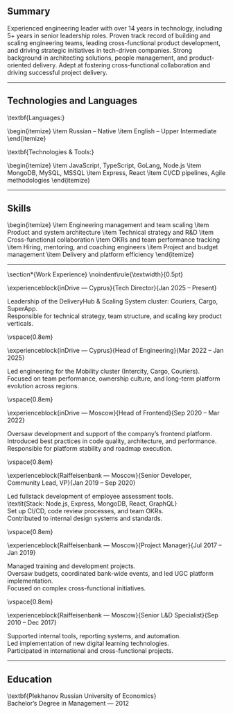 ## Summary

Experienced engineering leader with over 14 years in technology, including 5+ years in senior leadership roles. Proven track record of building and scaling engineering teams, leading cross-functional product development, and driving strategic initiatives in tech-driven companies. Strong background in architecting solutions, people management, and product-oriented delivery. Adept at fostering cross-functional collaboration and driving successful project delivery.

---

## Technologies and Languages

\textbf{Languages:}

\begin{itemize}
  \item Russian – Native
  \item English – Upper Intermediate
\end{itemize}

\textbf{Technologies \& Tools:}

\begin{itemize}
  \item JavaScript, TypeScript, GoLang, Node.js
  \item MongoDB, MySQL, MSSQL
  \item Express, React
  \item CI/CD pipelines, Agile methodologies
\end{itemize}

---

## Skills

\begin{itemize}
  \item Engineering management and team scaling
  \item Product and system architecture
  \item Technical strategy and R&D
  \item Cross-functional collaboration
  \item OKRs and team performance tracking
  \item Hiring, mentoring, and coaching engineers
  \item Project and budget management
  \item Delivery and platform efficiency
\end{itemize}

---

\section*{Work Experience}
\noindent\rule{\textwidth}{0.5pt}

\experienceblock{inDrive — Cyprus}{Tech Director}{Jan 2025 – Present}

Leadership of the DeliveryHub & Scaling System cluster: Couriers, Cargo, SuperApp.  
Responsible for technical strategy, team structure, and scaling key product verticals.

\vspace{0.8em}

\experienceblock{inDrive — Cyprus}{Head of Engineering}{Mar 2022 – Jan 2025}

Led engineering for the Mobility cluster (Intercity, Cargo, Couriers).  
Focused on team performance, ownership culture, and long-term platform evolution across regions.

\vspace{0.8em}

\experienceblock{inDrive — Moscow}{Head of Frontend}{Sep 2020 – Mar 2022}

Oversaw development and support of the company’s frontend platform.  
Introduced best practices in code quality, architecture, and performance.  
Responsible for platform stability and roadmap execution.

\vspace{0.8em}

\experienceblock{Raiffeisenbank — Moscow}{Senior Developer, Community Lead, VP}{Jan 2019 – Sep 2020}

Led fullstack development of employee assessment tools.  
\textit{Stack: Node.js, Express, MongoDB, React, GraphQL}  
Set up CI/CD, code review processes, and team OKRs.  
Contributed to internal design systems and standards.

\vspace{0.8em}

\experienceblock{Raiffeisenbank — Moscow}{Project Manager}{Jul 2017 – Jan 2019}

Managed training and development projects.  
Oversaw budgets, coordinated bank-wide events, and led UGC platform implementation.  
Focused on complex cross-functional initiatives.

\vspace{0.8em}

\experienceblock{Raiffeisenbank — Moscow}{Senior L\&D Specialist}{Sep 2010 – Dec 2017}

Supported internal tools, reporting systems, and automation.  
Led implementation of new digital learning technologies.  
Participated in international and cross-functional projects.

---

## Education

\textbf{Plekhanov Russian University of Economics}  
Bachelor’s Degree in Management — 2012
